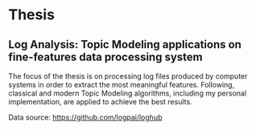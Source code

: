 # Thesis
## Log Analysis: Topic Modeling applications on fine-features data processing system

The focus of the thesis is on processing log files produced by computer systems in order to extract the most meaningful features. Following, classical and modern
Topic Modeling algorithms, including my personal implementation, are applied to achieve the best results.

Data source: https://github.com/logpai/loghub 
